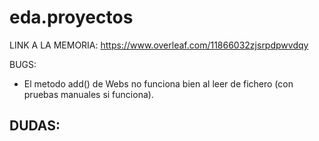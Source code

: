 # eda.proyectos

LINK A LA MEMORIA: https://www.overleaf.com/11866032zjsrpdpwvdqy

BUGS:
  - El metodo add() de Webs no funciona bien al leer de fichero (con pruebas manuales si funciona).

DUDAS:
  -
